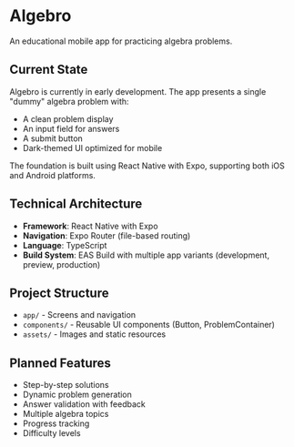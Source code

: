 # Algebro

An educational mobile app for practicing algebra problems.

## Current State

Algebro is currently in early development. The app presents a single "dummy" algebra problem with:

- A clean problem display
- An input field for answers
- A submit button
- Dark-themed UI optimized for mobile

The foundation is built using React Native with Expo, supporting both iOS and Android platforms.

## Technical Architecture

- **Framework**: React Native with Expo
- **Navigation**: Expo Router (file-based routing)
- **Language**: TypeScript
- **Build System**: EAS Build with multiple app variants (development, preview, production)

## Project Structure

- `app/` - Screens and navigation
- `components/` - Reusable UI components (Button, ProblemContainer)
- `assets/` - Images and static resources

## Planned Features

- Step-by-step solutions
- Dynamic problem generation
- Answer validation with feedback
- Multiple algebra topics
- Progress tracking
- Difficulty levels
